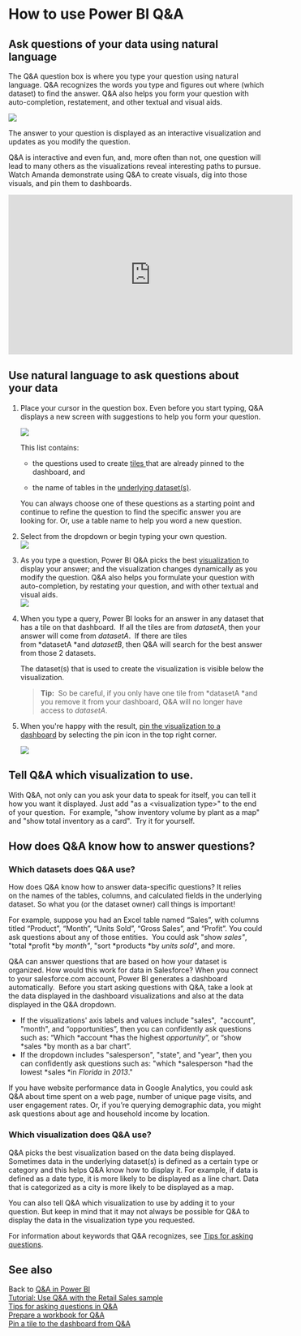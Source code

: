﻿<properties
   pageTitle="How to use Power BI Q&A"
   description="How to use Power BI Q&A"
   services="powerbi"
   documentationCenter=""
   authors="mihart"
   manager="mblythe"
   backup=""
   editor=""
   tags=""
   featuredVideoId="qMf7OLJfCz8"
   qualityFocus="no"
   qualityDate=""/>

<tags
   ms.service="powerbi"
   ms.devlang="NA"
   ms.topic="article"
   ms.tgt_pltfrm="NA"
   ms.workload="powerbi"
   ms.date="08/23/2016"
   ms.author="mihart"/>

# How to use Power BI Q&A  

## Ask questions of your data using natural language  
The Q&A question box is where you type your question using natural language. Q&A recognizes the words you type and figures out where (which dataset) to find the answer. Q&A also helps you form your question with auto-completion, restatement, and other textual and visual aids.

![](media/powerbi-service-how-to-use-q-and-a/powerbi-qna.png)

The answer to your question is displayed as an interactive visualization and updates as you modify the question.

Q&A is interactive and even fun, and, more often than not, one question will lead to many others as the visualizations reveal interesting paths to pursue. Watch Amanda demonstrate using Q&A to create visuals, dig into those visuals, and pin them to dashboards.

<iframe width="560" height="315" src="https://www.youtube.com/embed/qMf7OLJfCz8?list=PL1N57mwBHtN0JFoKSR0n-tBkUJHeMP2cP" frameborder="0" allowfullscreen></iframe>

## Use natural language to ask questions about your data

1.  Place your cursor in the question box. Even before you start typing, Q&A displays a new screen with suggestions to help you form your question.

    ![](media/powerbi-service-how-to-use-q-and-a/powerbi-qna-cursor.png)  

    This  list contains:  
    - the questions used to create [tiles ](powerbi-service-dashboard-tiles.md)that are already pinned to the dashboard, and  

    - the name of tables in the [underlying dataset(s)](powerbi-service-get-data.md).  

	You can always choose one of these questions as a starting point and continue to refine the question to find the specific answer you are looking for.  Or, use a table name to help you word a new question.

2.  Select from the dropdown or begin typing your own question.  
    ![](media/powerbi-service-how-to-use-q-and-a/powerbi-qna-list.png)

3.  As you type a question, Power BI Q&A picks the best [visualization ](powerbi-service-visualization-types-for-reports-and-q-and-a.md)to display your answer; and the visualization changes dynamically as you modify the question. Q&A also helps you formulate your question with auto-completion, by restating your question, and with other textual and visual aids.  
    ![](media/powerbi-service-how-to-use-q-and-a/powerbi-qna-viz.png)

4.  When you type a query, Power BI looks for an answer in any dataset that has a tile on that dashboard.  If all the tiles are from *datasetA*, then your answer will come from *datasetA*.  If there are tiles from *datasetA *and *datasetB*, then Q&A will search for the best answer from those 2 datasets.

    The dataset(s) that is used to create the visualization is visible below the visualization.  

    >**Tip:** 
	>So be careful, if you only have one tile from *datasetA *and you remove it from your dashboard, Q&A will no longer have access to *datasetA*.

5.  When you're happy with the result, [pin the visualization to a dashboard](powerbi-service-pin-a-tile-to-a-dashboard-from-the-question-box.md) by selecting the pin icon in the top right corner.

    ![](media/powerbi-service-how-to-use-q-and-a/PBI_QnA_finish-typing-question.jpg)

## Tell Q&A which visualization to use.  
With Q&A, not only can you ask your data to speak for itself, you can tell it how you want it displayed. Just add "as a &lt;visualization type&gt;" to the end of your question.  For example, "show inventory volume by plant as a map" and "show total inventory as a card".  Try it for yourself.


## How does Q&A know how to answer questions?  
### Which datasets does Q&A use?

How does Q&A know how to answer data-specific questions? It relies on the names of the tables, columns, and calculated fields in the underlying dataset. So what you (or the dataset owner) call things is important! 

For example, suppose you had an Excel table named “Sales”, with columns titled “Product”, “Month”, “Units Sold”, “Gross Sales”, and “Profit”. You could ask questions about any of those entities.  You could ask "show *sales"*, "total *profit *by *month"*, "sort *products *by *units sold"*, and more.

Q&A can answer questions that are based on how your dataset is organized. How would this work for data in Salesforce? When you connect to your salesforce.com account, Power BI generates a dashboard automatically.  Before you start asking questions with Q&A, take a look at the data displayed in the dashboard visualizations and also at the data displayed in the Q&A dropdown.

-   If the visualizations' axis labels and values include "sales",  "account", "month", and “opportunities”, then you can confidently ask questions such as: “Which *account *has the highest *opportunity*”, or “show *sales *by month as a bar chart”.
 
-   If the dropdown includes "salesperson", "state", and "year", then you can confidently ask questions such as: "which *salesperson *had the lowest *sales *in *Florida* in *2013*."

If you have website performance data in Google Analytics, you could ask Q&A about time spent on a web page, number of unique page visits, and user engagement rates. Or, if you’re querying demographic data, you might ask questions about age and household income by location.

### Which visualization does Q&A use?  
Q&A picks the best visualization based on the data being displayed. Sometimes data in the underlying dataset(s) is defined as a certain type or category and this helps Q&A know how to display it. For example, if data is defined as a date type, it is more likely to be displayed as a line chart. Data that is categorized as a city is more likely to be displayed as a map.

You can also tell Q&A which visualization to use by adding it to your question. But keep in mind that it may not always be possible for Q&A to display the data in the visualization type you requested.

For information about keywords that Q&A recognizes, see [Tips for asking questions](powerbi-service-q-and-a-tips.md).

## See also  
Back to [Q&A in Power BI](powerbi-service-q-and-a.md)  
[Tutorial: Use Q&A with the Retail Sales sample](powerbi-service-tutorial-introduction-to-q-and-a.md)  
[Tips for asking questions in Q&A](powerbi-service-q-and-a-tips.md)  
[Prepare a workbook for Q&A](powerbi-service-make-your-data-work-well-with-q-and-a.md)  
[Pin a tile to the dashboard from Q&A](powerbi-service-pin-a-tile-to-a-dashboard-from-the-question-box.md)  
